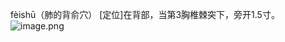 fèishū（肺的背俞穴）
[定位]在背部，当第3胸椎棘突下，旁开1.5寸。
![image.png](https://picgo18719498306.oss-cn-guangzhou.aliyuncs.com/20250423194942568.png)
